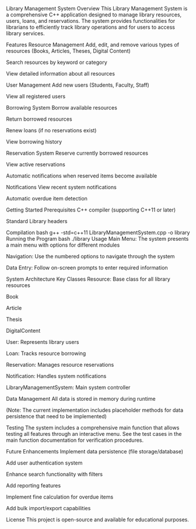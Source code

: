 Library Management System
Overview
This Library Management System is a comprehensive C++ application designed to manage library resources, users, loans, and reservations. The system provides functionalities for librarians to efficiently track library operations and for users to access library services.

Features
Resource Management
Add, edit, and remove various types of resources (Books, Articles, Theses, Digital Content)

Search resources by keyword or category

View detailed information about all resources

User Management
Add new users (Students, Faculty, Staff)

View all registered users

Borrowing System
Borrow available resources

Return borrowed resources

Renew loans (if no reservations exist)

View borrowing history

Reservation System
Reserve currently borrowed resources

View active reservations

Automatic notifications when reserved items become available

Notifications
View recent system notifications

Automatic overdue item detection

Getting Started
Prerequisites
C++ compiler (supporting C++11 or later)

Standard Library headers

Compilation
bash
g++ -std=c++11 LibraryManagementSystem.cpp -o library
Running the Program
bash
./library
Usage
Main Menu: The system presents a main menu with options for different modules

Navigation: Use the numbered options to navigate through the system

Data Entry: Follow on-screen prompts to enter required information

System Architecture
Key Classes
Resource: Base class for all library resources

Book

Article

Thesis

DigitalContent

User: Represents library users

Loan: Tracks resource borrowing

Reservation: Manages resource reservations

Notification: Handles system notifications

LibraryManagementSystem: Main system controller

Data Management
All data is stored in memory during runtime

(Note: The current implementation includes placeholder methods for data persistence that need to be implemented)

Testing
The system includes a comprehensive main function that allows testing all features through an interactive menu. See the test cases in the main function documentation for verification procedures.

Future Enhancements
Implement data persistence (file storage/database)

Add user authentication system

Enhance search functionality with filters

Add reporting features

Implement fine calculation for overdue items

Add bulk import/export capabilities

License
This project is open-source and available for educational purposes.
